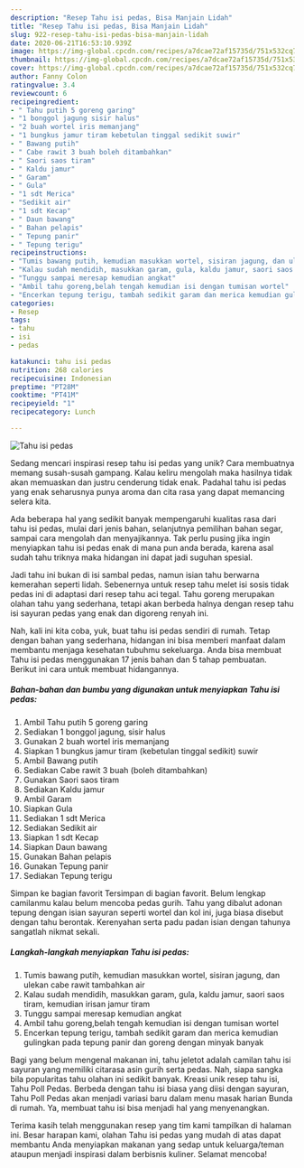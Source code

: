 ```yaml
---
description: "Resep Tahu isi pedas, Bisa Manjain Lidah"
title: "Resep Tahu isi pedas, Bisa Manjain Lidah"
slug: 922-resep-tahu-isi-pedas-bisa-manjain-lidah
date: 2020-06-21T16:53:10.939Z
image: https://img-global.cpcdn.com/recipes/a7dcae72af15735d/751x532cq70/tahu-isi-pedas-foto-resep-utama.jpg
thumbnail: https://img-global.cpcdn.com/recipes/a7dcae72af15735d/751x532cq70/tahu-isi-pedas-foto-resep-utama.jpg
cover: https://img-global.cpcdn.com/recipes/a7dcae72af15735d/751x532cq70/tahu-isi-pedas-foto-resep-utama.jpg
author: Fanny Colon
ratingvalue: 3.4
reviewcount: 6
recipeingredient:
- " Tahu putih 5 goreng garing"
- "1 bonggol jagung sisir halus"
- "2 buah wortel iris memanjang"
- "1 bungkus jamur tiram kebetulan tinggal sedikit suwir"
- " Bawang putih"
- " Cabe rawit 3 buah boleh ditambahkan"
- " Saori saos tiram"
- " Kaldu jamur"
- " Garam"
- " Gula"
- "1 sdt Merica"
- "Sedikit air"
- "1 sdt Kecap"
- " Daun bawang"
- " Bahan pelapis"
- " Tepung panir"
- " Tepung terigu"
recipeinstructions:
- "Tumis bawang putih, kemudian masukkan wortel, sisiran jagung, dan ulekan cabe rawit tambahkan air"
- "Kalau sudah mendidih, masukkan garam, gula, kaldu jamur, saori saos tiram, kemudian irisan jamur tiram"
- "Tunggu sampai meresap kemudian angkat"
- "Ambil tahu goreng,belah tengah kemudian isi dengan tumisan wortel"
- "Encerkan tepung terigu, tambah sedikit garam dan merica kemudian gulingkan pada tepung panir dan goreng dengan minyak banyak"
categories:
- Resep
tags:
- tahu
- isi
- pedas

katakunci: tahu isi pedas 
nutrition: 268 calories
recipecuisine: Indonesian
preptime: "PT28M"
cooktime: "PT41M"
recipeyield: "1"
recipecategory: Lunch

---
```



![Tahu isi pedas](https://img-global.cpcdn.com/recipes/a7dcae72af15735d/751x532cq70/tahu-isi-pedas-foto-resep-utama.jpg)

Sedang mencari inspirasi resep tahu isi pedas yang unik? Cara membuatnya memang susah-susah gampang. Kalau keliru mengolah maka hasilnya tidak akan memuaskan dan justru cenderung tidak enak. Padahal tahu isi pedas yang enak seharusnya punya aroma dan cita rasa yang dapat memancing selera kita.

Ada beberapa hal yang sedikit banyak mempengaruhi kualitas rasa dari tahu isi pedas, mulai dari jenis bahan, selanjutnya pemilihan bahan segar, sampai cara mengolah dan menyajikannya. Tak perlu pusing jika ingin menyiapkan tahu isi pedas enak di mana pun anda berada, karena asal sudah tahu triknya maka hidangan ini dapat jadi suguhan spesial.

Jadi tahu ini bukan di isi sambal pedas, namun isian tahu berwarna kemerahan seperti lidah. Sebenernya untuk resep tahu melet isi sosis tidak pedas ini di adaptasi dari resep tahu aci tegal. Tahu goreng merupakan olahan tahu yang sederhana, tetapi akan berbeda halnya dengan resep tahu isi sayuran pedas yang enak dan digoreng renyah ini.


Nah, kali ini kita coba, yuk, buat tahu isi pedas sendiri di rumah. Tetap dengan bahan yang sederhana, hidangan ini bisa memberi manfaat dalam membantu menjaga kesehatan tubuhmu sekeluarga. Anda bisa membuat Tahu isi pedas menggunakan 17 jenis bahan dan 5 tahap pembuatan. Berikut ini cara untuk membuat hidangannya.

<!--inarticleads1-->

##### Bahan-bahan dan bumbu yang digunakan untuk menyiapkan Tahu isi pedas:

1. Ambil  Tahu putih 5 goreng garing
1. Sediakan 1 bonggol jagung, sisir halus
1. Gunakan 2 buah wortel iris memanjang
1. Siapkan 1 bungkus jamur tiram (kebetulan tinggal sedikit) suwir
1. Ambil  Bawang putih
1. Sediakan  Cabe rawit 3 buah (boleh ditambahkan)
1. Gunakan  Saori saos tiram
1. Sediakan  Kaldu jamur
1. Ambil  Garam
1. Siapkan  Gula
1. Sediakan 1 sdt Merica
1. Sediakan Sedikit air
1. Siapkan 1 sdt Kecap
1. Siapkan  Daun bawang
1. Gunakan  Bahan pelapis
1. Gunakan  Tepung panir
1. Sediakan  Tepung terigu


Simpan ke bagian favorit Tersimpan di bagian favorit. Belum lengkap camilanmu kalau belum mencoba pedas gurih. Tahu yang dibalut adonan tepung dengan isian sayuran seperti wortel dan kol ini, juga biasa disebut dengan tahu berontak. Kerenyahan serta padu padan isian dengan tahunya sangatlah nikmat sekali. 

<!--inarticleads2-->

##### Langkah-langkah menyiapkan Tahu isi pedas:

1. Tumis bawang putih, kemudian masukkan wortel, sisiran jagung, dan ulekan cabe rawit tambahkan air
1. Kalau sudah mendidih, masukkan garam, gula, kaldu jamur, saori saos tiram, kemudian irisan jamur tiram
1. Tunggu sampai meresap kemudian angkat
1. Ambil tahu goreng,belah tengah kemudian isi dengan tumisan wortel
1. Encerkan tepung terigu, tambah sedikit garam dan merica kemudian gulingkan pada tepung panir dan goreng dengan minyak banyak


Bagi yang belum mengenal makanan ini, tahu jeletot adalah camilan tahu isi sayuran yang memiliki citarasa asin gurih serta pedas. Nah, siapa sangka bila popularitas tahu olahan ini sedikit banyak. Kreasi unik resep tahu isi, Tahu Poll Pedas. Berbeda dengan tahu isi biasa yang diisi dengan sayuran, Tahu Poll Pedas akan menjadi variasi baru dalam menu masak harian Bunda di rumah. Ya, membuat tahu isi bisa menjadi hal yang menyenangkan. 

Terima kasih telah menggunakan resep yang tim kami tampilkan di halaman ini. Besar harapan kami, olahan Tahu isi pedas yang mudah di atas dapat membantu Anda menyiapkan makanan yang sedap untuk keluarga/teman ataupun menjadi inspirasi dalam berbisnis kuliner. Selamat mencoba!
